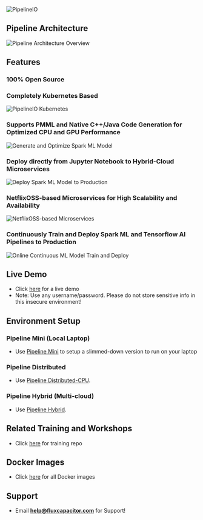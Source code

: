 ![PipelineIO](http://pipeline.io/images/pipeline-io-logo-shadow-210x186.png)

## Pipeline Architecture
![Pipeline Architecture Overview](http://advancedspark.com/img/architecture-overview-768x563.png)

## Features
### 100% Open Source

### Completely Kubernetes Based

![PipelineIO Kubernetes](https://s3.amazonaws.com/fluxcapacitor.com/img/weavescope-pipelineio.png)

### Supports PMML and Native C++/Java Code Generation for Optimized CPU and GPU Performance

![Generate and Optimize Spark ML Model](https://s3.amazonaws.com/fluxcapacitor.com/img/ml-model-generating-and-optimizing.png)

### Deploy directly from Jupyter Notebook to Hybrid-Cloud Microservices

![Deploy Spark ML Model to Production](https://s3.amazonaws.com/fluxcapacitor.com/img/deploy-ml-model-to-production.png)

### NetflixOSS-based Microservices for High Scalability and Availability

![NetflixOSS-based Microservices](http://pipeline.io/images/hystrix-example-600x306.png)

### Continuously Train and Deploy Spark ML and Tensorflow AI Pipelines to Production

![Online Continuous ML Model Train and Deploy](https://s3.amazonaws.com/fluxcapacitor.com/img/online-continuous-ml-model-training.png)

## Live Demo
* Click [here](http://www.demo.pipeline.io) for a live demo
* Note:  Use any username/password.  Please do not store sensitive info in this insecure environment!

## Environment Setup
### Pipeline Mini (Local Laptop)
* Use [Pipeline Mini](Pipeline-Mini) to setup a slimmed-down version to run on your laptop

### Pipeline Distributed
* Use [Pipeline Distributed-CPU](Pipeline-Distributed-CPU).

### Pipeline Hybrid (Multi-cloud)
* Use [Pipeline Hybrid](Pipeline-Hybrid).

## Related Training and Workshops
* Click [here](https://github.com/fluxcapacitor/pipeline-training/wiki) for training repo

## Docker Images
* Click [here](https://hub.docker.com/u/fluxcapacitor) for all Docker images

## Support
* Email **help@fluxcapacitor.com** for Support!
